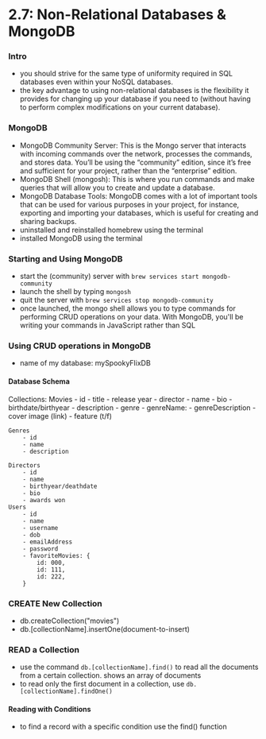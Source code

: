 # 2.7: Non-Relational Databases & MongoDB

### Intro
- you should strive for the same type of uniformity required in SQL databases even within your NoSQL databases.
- the key advantage to using non-relational databases is the flexibility it provides for changing up your database if you need to (without having to perform complex modifications on your current database).

### MongoDB
 - MongoDB Community Server: This is the Mongo server that interacts with incoming commands over the network, processes the commands, and stores data. You’ll be using the “community” edition, since it’s free and sufficient for your project, rather than the “enterprise” edition.
- MongoDB Shell (mongosh): This is where you run commands and make queries that will allow you to create and update a database.
- MongoDB Database Tools: MongoDB comes with a lot of important tools that can be used for various purposes in your project, for instance, exporting and importing your databases, which is useful for creating and sharing backups.
- uninstalled and reinstalled homebrew using the terminal
- installed MongoDB using the terminal

### Starting and Using MongoDB
- start the (community) server with `brew services start mongodb-community`
- launch the shell by typing `mongosh`
- quit the server with `brew services stop mongodb-community`
- once launched, the mongo shell allows you to type commands for performing CRUD operations on your data. With MongoDB, you'll be writing your commands in JavaScript rather than SQL

### Using CRUD operations in MongoDB
- name of my database: mySpookyFlixDB

#### Database Schema

Collections:
    Movies
        - id
        - title
        - release year
        - director
            - name
            - bio
            - birthdate/birthyear
        - description
        - genre
            - genreName:
            - genreDescription
        - cover image (link)
        - feature (t/f)

    Genres
        - id
        - name
        - description

    Directors
        - id
        - name
        - birthyear/deathdate
        - bio
        - awards won
    Users
        - id
        - name
        - username
        - dob
        - emailAddress
        - password
        - favoriteMovies: {
            id: 000, 
            id: 111,
            id: 222, 
        }

### CREATE New Collection
- db.createCollection("movies")
- db.[collectionName].insertOne(document-to-insert)

### READ a Collection
- use the command `db.[collectionName].find()` to read all the documents from a certain collection. shows an array of documents
- to read only the first document in a collection, use `db.[collectionName].findOne()`

#### Reading with Conditions

- to find a record with a specific condition use the find() function
